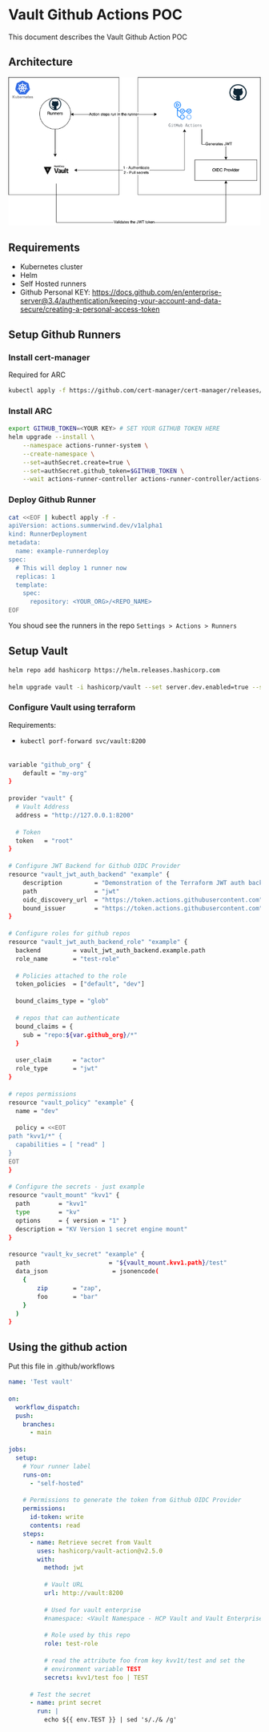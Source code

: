 # Vault Github Actions POC

This document describes the Vault Github Action POC

## Architecture

![Alt text](./architecture.png "POC Architecture")

## Requirements 
- Kubernetes cluster
- Helm
- Self Hosted runners
- Github Personal KEY: https://docs.github.com/en/enterprise-server@3.4/authentication/keeping-your-account-and-data-secure/creating-a-personal-access-token


## Setup Github Runners

### Install cert-manager

Required for ARC

```sh
kubectl apply -f https://github.com/cert-manager/cert-manager/releases/download/v1.11.0/cert-manager.yaml
```

### Install ARC

```sh
export GITHUB_TOKEN=<YOUR KEY> # SET YOUR GITHUB TOKEN HERE 
helm upgrade --install \
	--namespace actions-runner-system \
	--create-namespace \
	--set=authSecret.create=true \
	--set=authSecret.github_token=$GITHUB_TOKEN \
 	--wait actions-runner-controller actions-runner-controller/actions-runner-controller

```

### Deploy Github Runner
```sh
cat <<EOF | kubectl apply -f -
apiVersion: actions.summerwind.dev/v1alpha1
kind: RunnerDeployment
metadata:
  name: example-runnerdeploy
spec:
  # This will deploy 1 runner now
  replicas: 1
  template:
    spec:
      repository: <YOUR_ORG>/<REPO_NAME>
EOF
```

You shoud see the runners in the repo `Settings > Actions > Runners`


## Setup Vault 

```sh
helm repo add hashicorp https://helm.releases.hashicorp.com

helm upgrade vault -i hashicorp/vault --set server.dev.enabled=true --set server.dev.devRootToken=root
```

### Configure Vault using terraform

Requirements:
- `kubectl porf-forward svc/vault:8200`

```sh

variable "github_org" {
    default = "my-org"
}

provider "vault" {
  # Vault Address
  address = "http://127.0.0.1:8200"

  # Token
  token   = "root" 
}

# Configure JWT Backend for Github OIDC Provider
resource "vault_jwt_auth_backend" "example" {
    description         = "Demonstration of the Terraform JWT auth backend"
    path                = "jwt"
    oidc_discovery_url  = "https://token.actions.githubusercontent.com"
    bound_issuer        = "https://token.actions.githubusercontent.com"
}

# Configure roles for github repos
resource "vault_jwt_auth_backend_role" "example" {
  backend         = vault_jwt_auth_backend.example.path
  role_name       = "test-role"

  # Policies attached to the role
  token_policies  = ["default", "dev"]

  bound_claims_type = "glob"

  # repos that can authenticate
  bound_claims = {
    sub = "repo:${var.github_org}/*"
  }

  user_claim      = "actor"
  role_type       = "jwt"
}

# repos permissions
resource "vault_policy" "example" {
  name = "dev"

  policy = <<EOT
path "kvv1/*" {
  capabilities = [ "read" ]
}
EOT
}

# Configure the secrets - just example
resource "vault_mount" "kvv1" {
  path        = "kvv1"
  type        = "kv"
  options     = { version = "1" }
  description = "KV Version 1 secret engine mount"
}

resource "vault_kv_secret" "example" {
  path                      = "${vault_mount.kvv1.path}/test"
  data_json                  = jsonencode(
    {
        zip       = "zap",
        foo       = "bar"
    }
  )
}
```

## Using the github action

Put this file in .github/workflows

```yaml
name: 'Test vault'

on:
  workflow_dispatch:
  push:
    branches:
      - main

jobs:
  setup:
    # Your runner label
    runs-on:
      - "self-hosted"

    # Permissions to generate the token from Github OIDC Provider
    permissions:
      id-token: write
      contents: read
    steps:
      - name: Retrieve secret from Vault
        uses: hashicorp/vault-action@v2.5.0
        with:
          method: jwt

          # Vault URL
          url: http://vault:8200

          # Used for vault enterprise
          #namespace: <Vault Namespace - HCP Vault and Vault Enterprise only>
          
          # Role used by this repo
          role: test-role

          # read the attribute foo from key kvv1t/test and set the
          # environment variable TEST
          secrets: kvv1/test foo | TEST

      # Test the secret
      - name: print secret
        run: |
          echo ${{ env.TEST }} | sed 's/./& /g'

```
